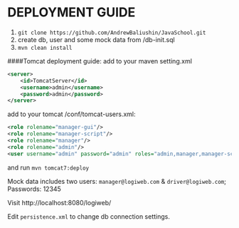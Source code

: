 DEPLOYMENT GUIDE
=================

1. `git clone https://github.com/AndrewBaliushin/JavaSchool.git`
2. create db, user and some mock data from /db-init.sql
3. `mvn clean install`

####Tomcat deployment guide:
add to your maven setting.xml
```xml
<server>
    <id>TomcatServer</id>
    <username>admin</username>
    <password>admin</password>
</server>
```

add to your tomcat /conf/tomcat-users.xml:
    
```xml
<role rolename="manager-gui"/>
<role rolename="manager-script"/>
<role rolename="manager"/>
<role rolename="admin"/>
<user username="admin" password="admin" roles="admin,manager,manager-script,manager-gui"/>
```

and run `mvn tomcat7:deploy`
    
Mock data includes two users: `manager@logiweb.com` & `driver@logiweb.com`;
Passwords: 12345

Visit http://localhost:8080/logiweb/ 

Edit `persistence.xml` to change db connection settings.
